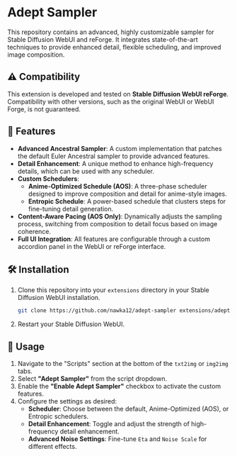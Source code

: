 # Adept Sampler

This repository contains an advanced, highly customizable sampler for Stable Diffusion WebUI and reForge. It integrates state-of-the-art techniques to provide enhanced detail, flexible scheduling, and improved image composition.

## ⚠️ Compatibility

This extension is developed and tested on **Stable Diffusion WebUI reForge**. Compatibility with other versions, such as the original WebUI or WebUI Forge, is not guaranteed.

## 🌟 Features

- **Advanced Ancestral Sampler**: A custom implementation that patches the default Euler Ancestral sampler to provide advanced features.
- **Detail Enhancement**: A unique method to enhance high-frequency details, which can be used with any scheduler.
- **Custom Schedulers**:
    - **Anime-Optimized Schedule (AOS)**: A three-phase scheduler designed to improve composition and detail for anime-style images.
    - **Entropic Schedule**: A power-based schedule that clusters steps for fine-tuning detail generation.
- **Content-Aware Pacing (AOS Only)**: Dynamically adjusts the sampling process, switching from composition to detail focus based on image coherence.
- **Full UI Integration**: All features are configurable through a custom accordion panel in the WebUI or reForge interface.

## 🛠️ Installation

1.  Clone this repository into your `extensions` directory in your Stable Diffusion WebUI installation.
    ```bash
    git clone https://github.com/nawka12/adept-sampler extensions/adept-sampler
    ```
2.  Restart your Stable Diffusion WebUI.

## 📖 Usage

1.  Navigate to the "Scripts" section at the bottom of the `txt2img` or `img2img` tabs.
2.  Select **"Adept Sampler"** from the script dropdown.
3.  Enable the **"Enable Adept Sampler"** checkbox to activate the custom features.
4.  Configure the settings as desired:
    - **Scheduler**: Choose between the default, Anime-Optimized (AOS), or Entropic schedulers.
    - **Detail Enhancement**: Toggle and adjust the strength of high-frequency detail enhancement.
    - **Advanced Noise Settings**: Fine-tune `Eta` and `Noise Scale` for different effects. 